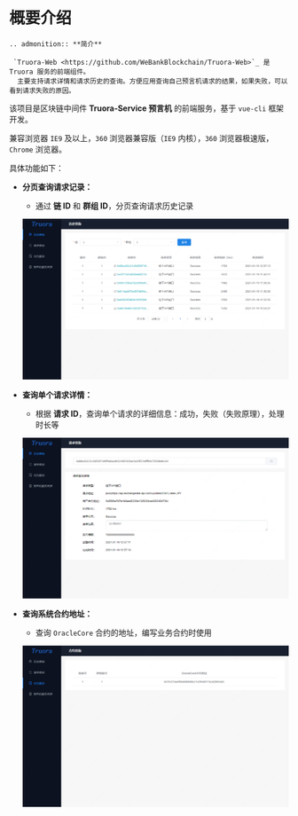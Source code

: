 # 概要介绍

```eval_rst
.. admonition:: **简介**

 `Truora-Web <https://github.com/WeBankBlockchain/Truora-Web>`_ 是 Truora 服务的前端组件。
  主要支持请求详情和请求历史的查询。方便应用查询自己预言机请求的结果，如果失败，可以看到请求失败的原因。   
```

该项目是区块链中间件 **Truora-Service 预言机** 的前端服务，基于 `vue-cli` 框架开发。

兼容浏览器 `IE9` 及以上，`360` 浏览器兼容版（`IE9` 内核），`360` 浏览器极速版，`Chrome` 浏览器。    

  具体功能如下：  

* **分页查询请求记录：**
    * 通过 **链 ID** 和 **群组 ID**，分页查询请求历史记录
    
    ![history_list](../../images/Truora-Web/history_list.png)
    
* **查询单个请求详情：**
    * 根据 **请求 ID**，查询单个请求的详细信息：成功，失败（失败原理），处理时长等
    
    ![history_detail](../../images/Truora-Web/history_detail.png)


<span id="list_oracle_address"/>

* **查询系统合约地址：**
    * 查询 `OracleCore` 合约的地址，编写业务合约时使用
    
    ![oracle_address](../../images/Truora-Web/oracle_address.png)
	







